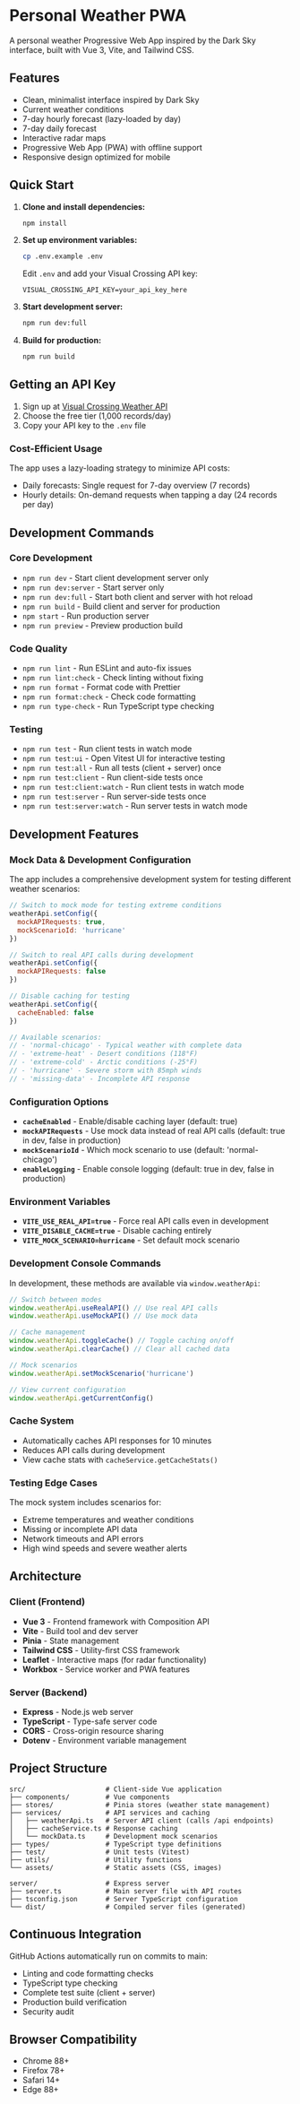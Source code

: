 # Personal Weather PWA

A personal weather Progressive Web App inspired by the Dark Sky interface, built with Vue 3, Vite, and Tailwind CSS.

## Features

- Clean, minimalist interface inspired by Dark Sky
- Current weather conditions
- 7-day hourly forecast (lazy-loaded by day)
- 7-day daily forecast
- Interactive radar maps
- Progressive Web App (PWA) with offline support
- Responsive design optimized for mobile

## Quick Start

1. **Clone and install dependencies:**

   ```bash
   npm install
   ```

2. **Set up environment variables:**

   ```bash
   cp .env.example .env
   ```

   Edit `.env` and add your Visual Crossing API key:

   ```
   VISUAL_CROSSING_API_KEY=your_api_key_here
   ```

3. **Start development server:**

   ```bash
   npm run dev:full
   ```

4. **Build for production:**
   ```bash
   npm run build
   ```

## Getting an API Key

1. Sign up at [Visual Crossing Weather API](https://www.visualcrossing.com/weather-api)
2. Choose the free tier (1,000 records/day)
3. Copy your API key to the `.env` file

### Cost-Efficient Usage

The app uses a lazy-loading strategy to minimize API costs:

- Daily forecasts: Single request for 7-day overview (7 records)
- Hourly details: On-demand requests when tapping a day (24 records per day)

## Development Commands

### Core Development

- `npm run dev` - Start client development server only
- `npm run dev:server` - Start server only
- `npm run dev:full` - Start both client and server with hot reload
- `npm run build` - Build client and server for production
- `npm start` - Run production server
- `npm run preview` - Preview production build

### Code Quality

- `npm run lint` - Run ESLint and auto-fix issues
- `npm run lint:check` - Check linting without fixing
- `npm run format` - Format code with Prettier
- `npm run format:check` - Check code formatting
- `npm run type-check` - Run TypeScript type checking

### Testing

- `npm run test` - Run client tests in watch mode
- `npm run test:ui` - Open Vitest UI for interactive testing
- `npm run test:all` - Run all tests (client + server) once
- `npm run test:client` - Run client-side tests once
- `npm run test:client:watch` - Run client tests in watch mode
- `npm run test:server` - Run server-side tests once
- `npm run test:server:watch` - Run server tests in watch mode

## Development Features

### Mock Data & Development Configuration

The app includes a comprehensive development system for testing different weather scenarios:

```javascript
// Switch to mock mode for testing extreme conditions
weatherApi.setConfig({
  mockAPIRequests: true,
  mockScenarioId: 'hurricane'
})

// Switch to real API calls during development
weatherApi.setConfig({
  mockAPIRequests: false
})

// Disable caching for testing
weatherApi.setConfig({
  cacheEnabled: false
})

// Available scenarios:
// - 'normal-chicago' - Typical weather with complete data
// - 'extreme-heat' - Desert conditions (118°F)
// - 'extreme-cold' - Arctic conditions (-25°F)
// - 'hurricane' - Severe storm with 85mph winds
// - 'missing-data' - Incomplete API response
```

### Configuration Options

- **`cacheEnabled`** - Enable/disable caching layer (default: true)
- **`mockAPIRequests`** - Use mock data instead of real API calls (default: true in dev, false in production)
- **`mockScenarioId`** - Which mock scenario to use (default: 'normal-chicago')
- **`enableLogging`** - Enable console logging (default: true in dev, false in production)

### Environment Variables

- **`VITE_USE_REAL_API=true`** - Force real API calls even in development
- **`VITE_DISABLE_CACHE=true`** - Disable caching entirely
- **`VITE_MOCK_SCENARIO=hurricane`** - Set default mock scenario

### Development Console Commands

In development, these methods are available via `window.weatherApi`:

```javascript
// Switch between modes
window.weatherApi.useRealAPI() // Use real API calls
window.weatherApi.useMockAPI() // Use mock data

// Cache management
window.weatherApi.toggleCache() // Toggle caching on/off
window.weatherApi.clearCache() // Clear all cached data

// Mock scenarios
window.weatherApi.setMockScenario('hurricane')

// View current configuration
window.weatherApi.getCurrentConfig()
```

### Cache System

- Automatically caches API responses for 10 minutes
- Reduces API calls during development
- View cache stats with `cacheService.getCacheStats()`

### Testing Edge Cases

The mock system includes scenarios for:

- Extreme temperatures and weather conditions
- Missing or incomplete API data
- Network timeouts and API errors
- High wind speeds and severe weather alerts

## Architecture

### Client (Frontend)

- **Vue 3** - Frontend framework with Composition API
- **Vite** - Build tool and dev server
- **Pinia** - State management
- **Tailwind CSS** - Utility-first CSS framework
- **Leaflet** - Interactive maps (for radar functionality)
- **Workbox** - Service worker and PWA features

### Server (Backend)

- **Express** - Node.js web server
- **TypeScript** - Type-safe server code
- **CORS** - Cross-origin resource sharing
- **Dotenv** - Environment variable management

## Project Structure

```
src/                    # Client-side Vue application
├── components/         # Vue components
├── stores/             # Pinia stores (weather state management)
├── services/           # API services and caching
│   ├── weatherApi.ts   # Server API client (calls /api endpoints)
│   ├── cacheService.ts # Response caching
│   └── mockData.ts     # Development mock scenarios
├── types/              # TypeScript type definitions
├── test/               # Unit tests (Vitest)
├── utils/              # Utility functions
└── assets/             # Static assets (CSS, images)

server/                 # Express server
├── server.ts           # Main server file with API routes
├── tsconfig.json       # Server TypeScript configuration
└── dist/               # Compiled server files (generated)
```

## Continuous Integration

GitHub Actions automatically run on commits to main:

- Linting and code formatting checks
- TypeScript type checking
- Complete test suite (client + server)
- Production build verification
- Security audit

## Browser Compatibility

- Chrome 88+
- Firefox 78+
- Safari 14+
- Edge 88+
